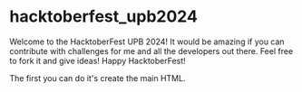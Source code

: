 # hacktoberfest_upb2024

Welcome to the HacktoberFest UPB 2024! It would be amazing if you can contribute with challenges for me and all the developers out there. Feel free to fork it and give ideas! Happy HacktoberFest!

The first you can do it's create the main HTML.
